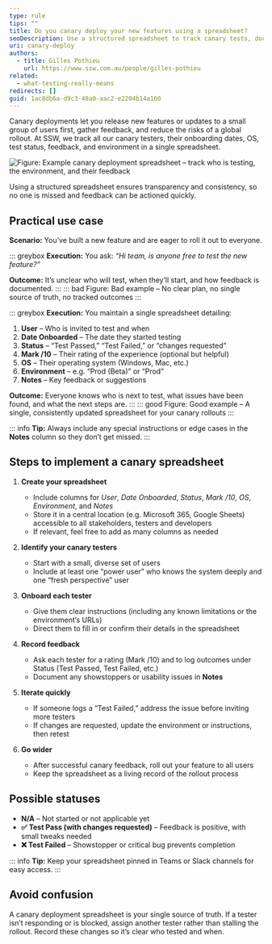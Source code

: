 ```yaml
---
type: rule
tips: ""
title: Do you canary deploy your new features using a spreadsheet?
seoDescription: Use a structured spreadsheet to track canary tests, document user feedback, and ensure a gradual and controlled rollout of new features.
uri: canary-deploy
authors:
  - title: Gilles Pothieu
    url: https://www.ssw.com.au/people/gilles-pothieu
related:
  - what-testing-really-means
redirects: []
guid: 1ac8db6a-d9c3-48a0-aac2-e2204b14a160
---
```


Canary deployments let you release new features or updates to a small group of users first, gather feedback, and reduce the risks of a global rollout. At SSW, we track all our canary testers, their onboarding dates, OS, test status, feedback, and environment in a single spreadsheet.

<!--endintro-->

![Figure: Example canary deployment spreadsheet – track who is testing, the environment, and their feedback](/canary-deployment.png)

Using a structured spreadsheet ensures transparency and consistency, so no one is missed and feedback can be actioned quickly.

## Practical use case 

**Scenario:** You’ve built a new feature and are eager to roll it out to everyone.

::: greybox
**Execution:** You ask: _“Hi team, is anyone free to test the new feature?”_

**Outcome:** It’s unclear who will test, when they’ll start, and how feedback is documented.
:::
::: bad
Figure: Bad example – No clear plan, no single source of truth, no tracked outcomes
:::

::: greybox
**Execution:** You maintain a single spreadsheet detailing:

1. **User** – Who is invited to test and when  
2. **Date Onboarded** – The date they started testing  
3. **Status** – “Test Passed,” “Test Failed,” or “changes requested”  
4. **Mark /10** – Their rating of the experience (optional but helpful)  
5. **OS** – Their operating system (Windows, Mac, etc.)  
6. **Environment** – e.g. “Prod (Beta)” or “Prod”  
7. **Notes** – Key feedback or suggestions

**Outcome:** Everyone knows who is next to test, what issues have been found, and what the next steps are.
:::
::: good
Figure: Good example – A single, consistently updated spreadsheet for your canary rollouts
:::

::: info
**Tip:** Always include any special instructions or edge cases in the **Notes** column so they don’t get missed.
:::

## Steps to implement a canary spreadsheet

1. **Create your spreadsheet**  

   * Include columns for *User*, *Date Onboarded*, *Status*, *Mark /10*, *OS*, *Environment*, and *Notes*
   * Store it in a central location (e.g. Microsoft 365, Google Sheets) accessible to all stakeholders, testers and developers
   * If relevant, feel free to add as many columns as needed

2. **Identify your canary testers**  

   * Start with a small, diverse set of users
   * Include at least one “power user” who knows the system deeply and one “fresh perspective” user

3. **Onboard each tester**  

   * Give them clear instructions (including any known limitations or the environment’s URLs)
   * Direct them to fill in or confirm their details in the spreadsheet

4. **Record feedback**  

   * Ask each tester for a rating (Mark /10) and to log outcomes under Status (Test Passed, Test Failed, etc.)
   * Document any showstoppers or usability issues in **Notes**

5. **Iterate quickly**  

   * If someone logs a “Test Failed,” address the issue before inviting more testers
   * If changes are requested, update the environment or instructions, then retest

6. **Go wider**  

   * After successful canary feedback, roll out your feature to all users 
   * Keep the spreadsheet as a living record of the rollout process

## Possible statuses

* **N/A** – Not started or not applicable yet  
* **✅ Test Pass (with changes requested)** – Feedback is positive, with small tweaks needed  
* **❌ Test Failed** – Showstopper or critical bug prevents completion  

::: info
**Tip:** Keep your spreadsheet pinned in Teams or Slack channels for easy access.
:::

## Avoid confusion

A canary deployment spreadsheet is your single source of truth. If a tester isn’t responding or is blocked, assign another tester rather than stalling the rollout. Record these changes so it’s clear who tested and when.
